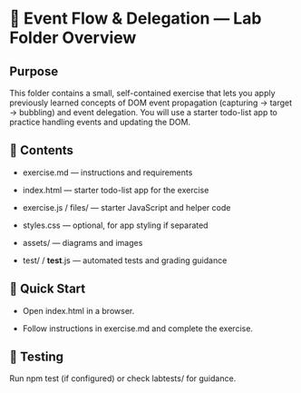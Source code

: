 # 🧩 Event Flow & Delegation — Lab Folder Overview
## Purpose

This folder contains a small, self-contained exercise that lets you apply previously learned concepts of DOM event propagation (capturing → target → bubbling) and event delegation. You will use a starter todo-list app to practice handling events and updating the DOM.

## 📁 Contents

- exercise.md — instructions and requirements

- index.html — starter todo-list app for the exercise

- exercise.js / files/ — starter JavaScript and helper code

- styles.css — optional, for app styling if separated

- assets/ — diagrams and images

- test/ / __test__.js — automated tests and grading guidance

## 🚀 Quick Start

- Open index.html in a browser.

- Follow instructions in exercise.md and complete the exercise.

## 🧪 Testing

Run npm test (if configured) or check labtests/ for guidance.